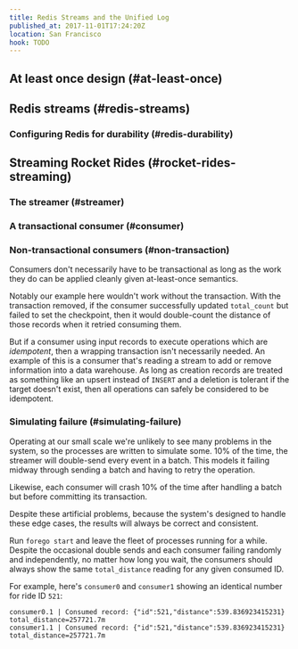 ```yaml
---
title: Redis Streams and the Unified Log
published_at: 2017-11-01T17:24:20Z
location: San Francisco
hook: TODO
---
```


## At least once design (#at-least-once)

## Redis streams (#redis-streams)

### Configuring Redis for durability (#redis-durability)

## Streaming Rocket Rides (#rocket-rides-streaming)

### The streamer (#streamer)

### A transactional consumer (#consumer)

### Non-transactional consumers (#non-transaction)

Consumers don't necessarily have to be transactional as
long as the work they do can be applied cleanly given
at-least-once semantics.

Notably our example here wouldn't work without the
transaction. With the transaction removed, if the consumer
successfully updated `total_count` but failed to set the
checkpoint, then it would double-count the distance of
those records when it retried consuming them.

But if a consumer using input records to execute operations
which are _idempotent_, then a wrapping transaction isn't
necessarily needed. An example of this is a consumer that's
reading a stream to add or remove information into a data
warehouse. As long as creation records are treated as
something like an upsert instead of `INSERT` and a deletion
is tolerant if the target doesn't exist, then all
operations can safely be considered to be idempotent.

### Simulating failure (#simulating-failure)

Operating at our small scale we're unlikely to see many
problems in the system, so the processes are written to
simulate some. 10% of the time, the streamer will
double-send every event in a batch. This models it failing
midway through sending a batch and having to retry the
operation.

Likewise, each consumer will crash 10% of the time after
handling a batch but before committing its transaction.

Despite these artificial problems, because the system's
designed to handle these edge cases, the results will
always be correct and consistent.

Run `forego start` and leave the fleet of processes running
for a while. Despite the occasional double sends and each
consumer failing randomly and independently, no matter how
long you wait, the consumers should always show the same
`total_distance` reading for any given consumed ID.

For example, here's `consumer0` and `consumer1` showing an
identical number for ride ID `521`:

```
consumer0.1 | Consumed record: {"id":521,"distance":539.836923415231} total_distance=257721.7m
consumer1.1 | Consumed record: {"id":521,"distance":539.836923415231} total_distance=257721.7m
```
